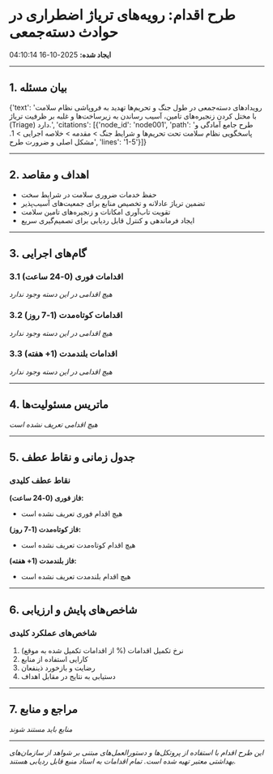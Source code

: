# طرح اقدام: رویه‌های تریاژ اضطراری در حوادث دسته‌جمعی

**ایجاد شده:** 2025-10-16 04:10:14

---

## 1. بیان مسئله

{'text': 'رویدادهای دسته‌جمعی در طول جنگ و تحریم‌ها تهدید به فروپاشی نظام سلامت با مختل کردن زنجیره‌های تامین، آسیب رساندن به زیرساخت‌ها و غلبه بر ظرفیت تریاژ (Triage) دارد.', 'citations': [{'node_id': 'node001', 'path': 'طرح جامع آمادگی و پاسخگویی نظام سلامت تحت تحریم‌ها و شرایط جنگ > مقدمه > خلاصه اجرایی > 1. مشکل اصلی و ضرورت طرح', 'lines': '1-5'}]}

---

## 2. اهداف و مقاصد

- حفظ خدمات ضروری سلامت در شرایط سخت
- تضمین تریاژ عادلانه و تخصیص منابع برای جمعیت‌های آسیب‌پذیر
- تقویت تاب‌آوری امکانات و زنجیره‌های تامین سلامت
- ایجاد فرماندهی و کنترل قابل ردیابی برای تصمیم‌گیری سریع

---

## 3. گام‌های اجرایی

### 3.1 اقدامات فوری (0-24 ساعت)

*هیچ اقدامی در این دسته وجود ندارد*

### 3.2 اقدامات کوتاه‌مدت (1-7 روز)

*هیچ اقدامی در این دسته وجود ندارد*

### 3.3 اقدامات بلندمدت (1+ هفته)

*هیچ اقدامی در این دسته وجود ندارد*

---

## 4. ماتریس مسئولیت‌ها

*هیچ اقدامی تعریف نشده است*

---

## 5. جدول زمانی و نقاط عطف

### نقاط عطف کلیدی

**فاز فوری (0-24 ساعت):**
- هیچ اقدام فوری تعریف نشده است

**فاز کوتاه‌مدت (1-7 روز):**
- هیچ اقدام کوتاه‌مدت تعریف نشده است

**فاز بلندمدت (1+ هفته):**
- هیچ اقدام بلندمدت تعریف نشده است

---

## 6. شاخص‌های پایش و ارزیابی

### شاخص‌های عملکرد کلیدی

1. نرخ تکمیل اقدامات (% از اقدامات تکمیل شده به موقع)
2. کارایی استفاده از منابع
3. رضایت و بازخورد ذینفعان
4. دستیابی به نتایج در مقابل اهداف

---

## 7. مراجع و منابع

*منابع باید مستند شوند*

---

*این طرح اقدام با استفاده از پروتکل‌ها و دستورالعمل‌های مبتنی بر شواهد از سازمان‌های بهداشتی معتبر تهیه شده است. تمام اقدامات به اسناد منبع قابل ردیابی هستند.*